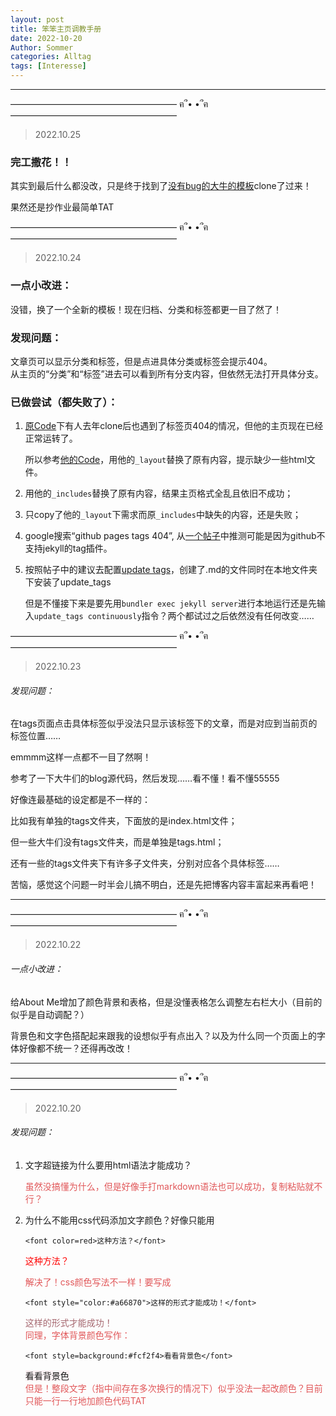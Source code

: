 ```yaml
---
layout: post
title: 笨笨主页调教手册
date: 2022-10-20
Author: Sommer
categories: Alltag
tags: [Interesse]
---
```


---

——————————————————— ฅ՞• •՞ฅ ——————————————————— 
> 2022.10.25

### 完工撒花！！

其实到最后什么都没改，只是终于找到了[没有bug的大牛的模板](https://github.com/elesos/elesos.github.io)clone了过来！

果然还是抄作业最简单TAT


——————————————————— ฅ՞• •՞ฅ ——————————————————— 
> 2022.10.24

### 一点小改进：

没错，换了一个全新的模板！现在归档、分类和标签都更一目了然了！

### 发现问题：

文章页可以显示分类和标签，但是点进具体分类或标签会提示404。<br>
从主页的“分类”和“标签”进去可以看到所有分支内容，但依然无法打开具体分支。<br>


### 已做尝试（都失败了）：

1. [原Code](https://github.com/onevcat/OneV-s-Den)下有人去年clone后也遇到了标签页404的情况，但他的主页现在已经正常运转了。

   所以参考[他的Code](https://github.com/elesos/elesos.github.io)，用他的`_layout`替换了原有内容，提示缺少一些html文件。

2. 用他的`_includes`替换了原有内容，结果主页格式全乱且依旧不成功；

3. 只copy了他的`_layout`下需求而原`_includes`中缺失的内容，还是失败；

4. google搜索“github pages tags 404”, 从[一个帖子](https://stackoverflow.com/questions/64083273/tags-page-in-jekyll-site-working-locally-but-not-on-github-pages-gives-404-erro)中推测可能是因为github不支持jekyll的tag插件。

5. 按照帖子中的建议去配置[update tags](https://github.com/pachun/update_tags)，创建了.md的文件同时在本地文件夹下安装了update_tags

   但是不懂接下来是要先用`bundler exec jekyll server`进行本地运行还是先输入`update_tags continuously`指令？两个都试过之后依然没有任何改变……
   
   
——————————————————— ฅ՞• •՞ฅ ——————————————————— 

> 2022.10.23

###### 发现问题：

在tags页面点击具体标签似乎没法只显示该标签下的文章，而是对应到当前页的标签位置……

emmmm这样一点都不一目了然啊！

参考了一下大牛们的blog源代码，然后发现……看不懂！看不懂55555

好像连最基础的设定都是不一样的：

比如我有单独的tags文件夹，下面放的是index.html文件；

但一些大牛们没有tags文件夹，而是单独是tags.html；

还有一些的tags文件夹下有许多子文件夹，分别对应各个具体标签……

苦恼，感觉这个问题一时半会儿搞不明白，还是先把博客内容丰富起来再看吧！

---

——————————————————— ฅ՞• •՞ฅ ——————————————————— 

> 2022.10.22

###### 一点小改进：

给About Me增加了颜色背景和表格，但是没懂表格怎么调整左右栏大小（目前的似乎是自动调配？）

背景色和文字色搭配起来跟我的设想似乎有点出入？以及为什么同一个页面上的字体好像都不统一？还得再改改！

---

——————————————————— ฅ՞• •՞ฅ ——————————————————— 

> 2022.10.20

###### 发现问题：

1. 文字超链接为什么要用html语法才能成功？

   <font style="color:#E15759">虽然没搞懂为什么，但是好像手打markdown语法也可以成功，复制粘贴就不行？</font>

2. 为什么不能用css代码添加文字颜色？好像只能用

   ```
   <font color=red>这种方法？</font>
   ```
   <font color=red>这种方法？</font><br>

   <font style="color:#E15759">解决了！css颜色写法不一样！要写成</font>

   ```
   <font style="color:#a66870">这样的形式才能成功！</font>
   ```
   <font style="color:#a66870">这样的形式才能成功！</font><br>
   <font style="color:#E15759">同理，字体背景颜色写作：</font>

   ```
   <font style=background:#fcf2f4>看看背景色</font>
   ```
   <font style="background:#fcf2f4">看看背景色</font><br>
   <font style="color:#E15759">但是！整段文字（指中间存在多次换行的情况下）似乎没法一起改颜色？目前只能一行一行地加颜色代码TAT</font>

